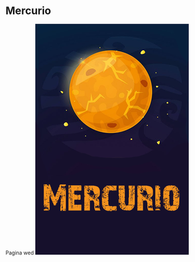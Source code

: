 # Mercurio
Pagina wed
![](https://raw.githubusercontent.com/Joshe05/Mercurio/main/images/logotipo.png)
